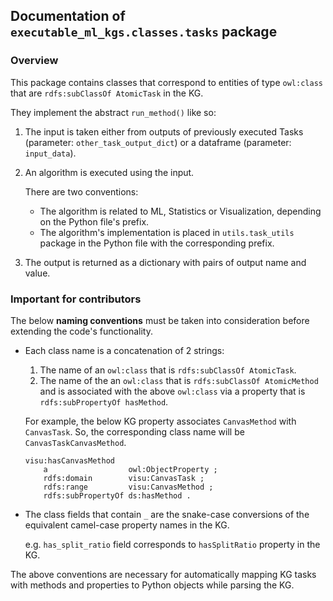 ## Documentation of `executable_ml_kgs.classes.tasks` package

### Overview

This package contains classes that correspond to entities of type `owl:class` that are `rdfs:subClassOf AtomicTask` in
the KG.

They implement the abstract `run_method()` like so:

1. The input is taken either from outputs of previously executed Tasks (parameter: `other_task_output_dict`) or a
   dataframe (parameter: `input_data`).
2. An algorithm is executed using the input. 
   
   There are two conventions:
    - The algorithm is related to ML, Statistics or Visualization, depending on
      the Python file's prefix.
    - The algorithm's implementation is placed in `utils.task_utils` package in the Python file with the corresponding prefix.
3. The output is returned as a dictionary with pairs of output name and value.

### Important for contributors

The below **naming conventions** must be taken into consideration before extending the code's functionality.
- Each class name is a concatenation of 2 strings:
    1. The name of an `owl:class` that is `rdfs:subClassOf AtomicTask`.
    2. The name of the an `owl:class` that is `rdfs:subClassOf AtomicMethod` and is associated with the
       above `owl:class` via a property that is `rdfs:subPropertyOf hasMethod`.

  For example, the below KG property associates `CanvasMethod` with `CanvasTask`. So, the corresponding class name will
  be `CanvasTaskCanvasMethod`.
    ```turtle
    visu:hasCanvasMethod
        a                  owl:ObjectProperty ;
        rdfs:domain        visu:CanvasTask ;
        rdfs:range         visu:CanvasMethod ;
        rdfs:subPropertyOf ds:hasMethod .
    ```

- The class fields that contain `_` are the snake-case conversions of the equivalent camel-case property names in the
  KG.

  e.g. `has_split_ratio` field corresponds to `hasSplitRatio` property in the KG.

The above conventions are necessary for automatically mapping KG tasks with methods and properties to Python objects
while parsing the KG.
